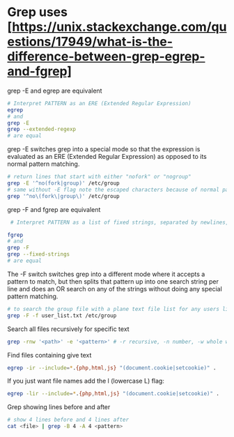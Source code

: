 # Grep uses [<https://unix.stackexchange.com/questions/17949/what-is-the-difference-between-grep-egrep-and-fgrep]>

grep -E and egrep are equivalent

```sh
# Interpret PATTERN as an ERE (Extended Regular Expression)
egrep
# and
grep -E
grep --extended-regexp
# are equal
```

grep -E switches grep into a special mode so that the expression is evaluated as an ERE (Extended Regular Expression) as opposed to its normal pattern matching.

```sh
# return lines that start with either "nofork" or "nogroup"
grep -E '^no(fork|group)' /etc/group
# same without -E flag note the escaped characters because of normal pattern matching
grep '^no\(fork\|group\)' /etc/group
```

grep -F and fgrep are equivalent

```sh
 # Interpret PATTERN as a list of fixed strings, separated by newlines, any of which is to be matched.

fgrep
# and
grep -F
grep --fixed-strings
# are equal
```

The -F switch switches grep into a different mode where it accepts a pattern to match, but then splits that pattern up into one search string per line and does an OR search on any of the strings without doing any special pattern matching.

```sh
# to search the group file with a plane text file list for any users listed in any group
grep -F -f user_list.txt /etc/group
```

Search all files recursively for specific text

```sh
grep -rnw '<path>' -e '<pattern>' # -r recursive, -n number, -w whole word
```

Find files containing give text

```sh
egrep -ir --include=*.{php,html,js} "(document.cookie|setcookie)" .
```

If you just want file names add the l (lowercase L) flag:

```sh
egrep -lir --include=*.{php,html,js} "(document.cookie|setcookie)" .
```

Grep showing lines before and after

```sh
# show 4 lines before and 4 lines after
cat <file> | grep -B 4 -A 4 <pattern>
```